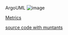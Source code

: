 ArgoUML
![image](https://raw.githubusercontent.com/test4cc/vamos2020/master/featureModel/ArgoUML.JPG)

[Metrics](https://github.com/test4cc/vamos2020/blob/master/metrics/FeatureAMP2.csv)
 
[source code with muntants](https://github.com/test4cc/vamos2020/tree/master/dataset_with_mutant/FeatureAMP2)
